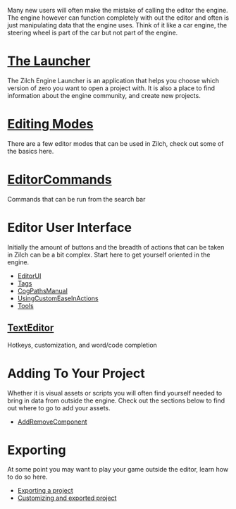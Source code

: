 Many new users will often make the mistake of calling the editor the engine. The engine however can function completely with out the editor and often is just manipulating data that the engine uses. Think of it like a car engine, the steering wheel is part of the car but not part of the engine.

 # [The Launcher](https://github.com/ZilchEngine/ZilchDocs/blob/master/zilch_editor_documentation/zilchmanual/editor/launcher.markdown)
The Zilch Engine Launcher is an application that helps you choose which version of zero you want to open a project with. It is also a place to find information about the engine community, and create new projects.

 # [Editing Modes](https://github.com/ZilchEngine/ZilchDocs/blob/master/zilch_editor_documentation/zilchmanual/editor/editmode.markdown)
There are a few editor modes that can be used in Zilch, check out some of the basics here.

 #  [EditorCommands](https://github.com/ZilchEngine/ZilchDocs/blob/master/zilch_editor_documentation/zilchmanual/editor/editorcommands.markdown)
Commands that can be run from the search bar

 # Editor User Interface
Initially the amount of buttons and the breadth of actions that can be taken in Zilch can be a bit complex. Start here to get yourself oriented in the engine.
- [EditorUI](https://github.com/ZilchEngine/ZilchDocs/blob/master/zilch_editor_documentation/zilchmanual/editor/editorui.markdown)
- [Tags](https://github.com/ZilchEngine/ZilchDocs/blob/master/zilch_editor_documentation/zilchmanual/editor/tags.markdown)
- [CogPathsManual](https://github.com/ZilchEngine/ZilchDocs/blob/master/zilch_editor_documentation/zilchmanual/editor/cogpathsmanual.markdown)
- [UsingCustomEaseInActions](https://github.com/ZilchEngine/ZilchDocs/blob/master/zilch_editor_documentation/zilchmanual/editor/usingcustomeaseinactions.markdown)
- [Tools](https://github.com/ZilchEngine/ZilchDocs/blob/master/zilch_editor_documentation/zilchmanual/editor/tools.markdown)

 ## [TextEditor](https://github.com/ZilchEngine/ZilchDocs/blob/master/zilch_editor_documentation/zilchmanual/editor/texteditor.markdown)
Hotkeys, customization, and word/code completion
 # Adding To Your Project


Whether it is visual assets or scripts you will often find yourself needed to bring in data from outside the engine. Check out the sections below to find out where to go to add your assets.
- [AddRemoveComponent](https://github.com/ZilchEngine/ZilchDocs/blob/master/zilch_editor_documentation/zilchmanual/editor/addremovecomponent.markdown)

 # Exporting


At some point you may want to play your game outside the editor, learn how to do so here.
- [Exporting a project](https://github.com/ZilchEngine/ZilchDocs/blob/master/zilch_editor_documentation/zilchmanual/editor/exportanproject.markdown)
- [Customizing and exported project](https://github.com/ZilchEngine/ZilchDocs/blob/master/zilch_editor_documentation/zilchmanual/editor/customizeexportedgame.markdown)
 

 